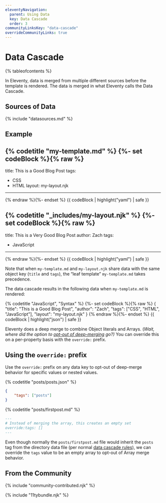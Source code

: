 ```yaml
---
eleventyNavigation:
  parent: Using Data
  key: Data Cascade
  order: 3
communityLinksKey: "data-cascade"
overrideCommunityLinks: true
---
```


# Data Cascade

{% tableofcontents %}

In Eleventy, data is merged from multiple different sources before the template is rendered. The data is merged in what Eleventy calls the Data Cascade.

## Sources of Data

{% include "datasources.md" %}

## Example

{% codetitle "my-template.md" %}
{%- set codeBlock %}{% raw %}
---
title: This is a Good Blog Post
tags:
  - CSS
  - HTML
layout: my-layout.njk
---
{% endraw %}{%- endset %}
{{ codeBlock | highlight("yaml") | safe }}

{% codetitle "_includes/my-layout.njk" %}
{%- set codeBlock %}{% raw %}
---
title: This is a Very Good Blog Post
author: Zach
tags:
  - JavaScript
---
{% endraw %}{%- endset %}
{{ codeBlock | highlight("yaml") | safe }}

Note that when `my-template.md` and `my-layout.njk` share data with the same object key (`title` and `tags`), the “leaf template” `my-template.md` takes precedence.

The data cascade results in the following data when `my-template.md` is rendered:

{% codetitle "JavaScript", "Syntax" %}
{%- set codeBlock %}{% raw %}
{
	"title": "This is a Good Blog Post",
	"author": "Zach",
	"tags": ["CSS", "HTML", "JavaScript"],
	"layout": "my-layout.njk"
}
{% endraw %}{%- endset %}
{{ codeBlock | highlight("json") | safe }}

Eleventy does a deep merge to combine Object literals and Arrays. (_Wait, where did the option to [opt-out of deep-merging](/docs/data-deep-merge/) go?)_ You can override this on a per-property basis with the `override:` prefix.

## Using the `override:` prefix

Use the `override:` prefix on any data key to opt-out of deep-merge behavior for specific values or nested values.

{% codetitle "posts/posts.json" %}

```json
{
	"tags": ["posts"]
}
```

{% codetitle "posts/firstpost.md" %}

```markdown
---
# Instead of merging the array, this creates an empty set
override:tags: []
---
```

Even though normally the `posts/firstpost.md` file would inherit the `posts` tag from the directory data file (per normal [data cascade rules](/docs/data/)), we can override the `tags` value to be an empty array to opt-out of Array merge behavior.

## From the Community

{% include "community-contributed.njk" %}

{% include "11tybundle.njk" %}